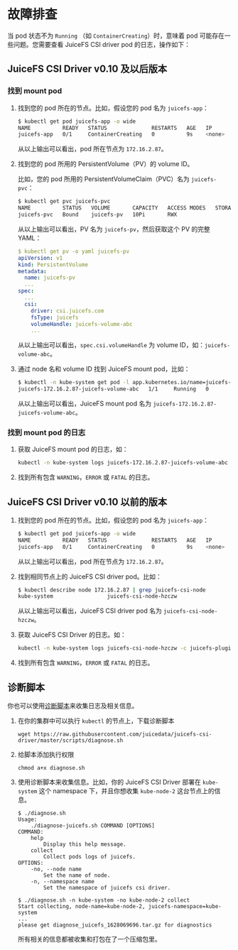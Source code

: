 # 故障排查

当 pod 状态不为 `Running` （如 `ContainerCreating`）时，意味着 pod 可能存在一些问题。您需要查看 JuiceFS CSI driver pod 的日志，操作如下：

## JuiceFS CSI Driver v0.10 及以后版本

### 找到 mount pod

1. 找到您的 pod 所在的节点。比如，假设您的 pod 名为 `juicefs-app`：

   ```sh {3}
   $ kubectl get pod juicefs-app -o wide
   NAME          READY   STATUS              RESTARTS   AGE   IP       NODE          NOMINATED NODE   READINESS GATES
   juicefs-app   0/1     ContainerCreating   0          9s    <none>   172.16.2.87   <none>           <none>
   ```

   从以上输出可以看出，pod 所在节点为 `172.16.2.87`。

2. 找到您的 pod 所用的 PersistentVolume（PV）的 volume ID。

   比如，您的 pod 所用的 PersistentVolumeClaim（PVC）名为 `juicefs-pvc`：

   ```sh {3}
   $ kubectl get pvc juicefs-pvc
   NAME          STATUS   VOLUME       CAPACITY   ACCESS MODES   STORAGECLASS   AGE
   juicefs-pvc   Bound    juicefs-pv   10Pi       RWX                           42d
   ```

   从以上输出可以看出，PV 名为 `juicefs-pv`，然后获取这个 PV 的完整 YAML：

   ```yaml {12}
   $ kubectl get pv -o yaml juicefs-pv
   apiVersion: v1
   kind: PersistentVolume
   metadata:
     name: juicefs-pv
     ...
   spec:
     ...
     csi:
       driver: csi.juicefs.com
       fsType: juicefs
       volumeHandle: juicefs-volume-abc
       ...
   ```

   从以上输出可以看出，`spec.csi.volumeHandle` 为 volume ID，如：`juicefs-volume-abc`。

3. 通过 node 名和 volume ID 找到 JuiceFS mount pod，比如：

   ```sh {2}
   $ kubectl -n kube-system get pod -l app.kubernetes.io/name=juicefs-mount -o wide | grep 172.16.2.87 | grep juicefs-volume-abc
   juicefs-172.16.2.87-juicefs-volume-abc   1/1     Running   0          20h    172.16.2.100   172.16.2.87   <none>           <none>
   ```

   从以上输出可以看出，JuiceFS mount pod 名为 `juicefs-172.16.2.87-juicefs-volume-abc`。

### 找到 mount pod 的日志

1. 获取 JuiceFS mount pod 的日志，如：

   ```sh
   kubectl -n kube-system logs juicefs-172.16.2.87-juicefs-volume-abc
   ```

2. 找到所有包含 `WARNING`，`ERROR` 或 `FATAL` 的日志。

## JuiceFS CSI Driver v0.10 以前的版本

1. 找到您的 pod 所在的节点。比如，假设您的 pod 名为 `juicefs-app`：

   ```sh {3}
   $ kubectl get pod juicefs-app -o wide
   NAME          READY   STATUS              RESTARTS   AGE   IP       NODE          NOMINATED NODE   READINESS GATES
   juicefs-app   0/1     ContainerCreating   0          9s    <none>   172.16.2.87   <none>           <none>
   ```

   从以上输出可以看出，pod 所在节点为 `172.16.2.87`。

2. 找到相同节点上的 JuiceFS CSI driver pod。比如：

   ```sh {2}
   $ kubectl describe node 172.16.2.87 | grep juicefs-csi-node
   kube-system                 juicefs-csi-node-hzczw                  1 (0%)        2 (1%)      1Gi (0%)         5Gi (0%)       61m
   ```

   从以上输出可以看出，JuiceFS CSI driver pod 名为 `juicefs-csi-node-hzczw`。

3. 获取 JuiceFS CSI Driver 的日志。如：

   ```sh
   kubectl -n kube-system logs juicefs-csi-node-hzczw -c juicefs-plugin
   ```

4. 找到所有包含 `WARNING`，`ERROR` 或 `FATAL` 的日志。

## 诊断脚本

你也可以使用[诊断脚本](https://github.com/juicedata/juicefs-csi-driver/blob/master/scripts/diagnose.sh)来收集日志及相关信息。

1. 在你的集群中可以执行 `kubectl` 的节点上，下载诊断脚本

   ```shell
   wget https://raw.githubusercontent.com/juicedata/juicefs-csi-driver/master/scripts/diagnose.sh
   ```

2. 给脚本添加执行权限

   ```shell
   chmod a+x diagnose.sh
   ```

3. 使用诊断脚本来收集信息。比如，你的 JuiceFS CSI Driver 部署在 `kube-system` 这个 namespace 下，并且你想收集 `kube-node-2` 这台节点上的信息。

   ```shell
   $ ./diagnose.sh
   Usage:
       ./diagnose-juicefs.sh COMMAND [OPTIONS]
   COMMAND:
       help
           Display this help message.
       collect
           Collect pods logs of juicefs.
   OPTIONS:
       -no, --node name
           Set the name of node.
       -n, --namespace name
           Set the namespace of juicefs csi driver.

   $ ./diagnose.sh -n kube-system -no kube-node-2 collect
   Start collecting, node-name=kube-node-2, juicefs-namespace=kube-system
   ...
   please get diagnose_juicefs_1628069696.tar.gz for diagnostics
   ```

   所有相关的信息都被收集和打包在了一个压缩包里。
